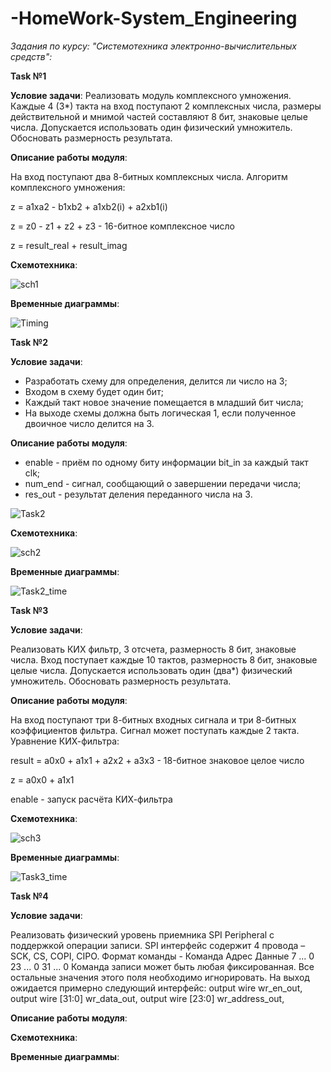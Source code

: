 # -HomeWork-System_Engineering
*Задания по курсу: "Системотехника электронно-вычислительных средств":*

**Task №1**

**Условие задачи**: Реализовать модуль комплексного умножения. Каждые 4 (3*) такта на вход поступают 2 комплексных числа, размеры действительной и 
мнимой частей составляют 8 бит, знаковые целые числа. Допускается использовать один физический умножитель. Обосновать размерность результата. 

**Описание работы модуля**:

На вход поступают два 8-битных комплексных числа. Алгоритм комплексного умножения:

z = a1xa2 - b1xb2 + a1xb2(i) + a2xb1(i)

z = z0 - z1 + z2 + z3 - 16-битное комплексное число

z = result_real + result_imag

**Схемотехника**:

![sch1](https://user-images.githubusercontent.com/91137374/164090398-25e3ce51-7259-4fa2-b7d3-644db6fb409e.png)

**Временные диаграммы**:

![Timing](https://user-images.githubusercontent.com/91137374/164089380-aa78ff3c-53bb-4b08-8216-cf0acb966009.png)

**Task №2**

**Условие задачи**: 

- Разработать схему для определения, делится ли число на 3;
- Входом в схему будет один бит;
- Каждый такт новое значение помещается в младший бит числа;
- На выходе схемы должна быть логическая 1, если полученное двоичное число делится на 3.

**Описание работы модуля**:

- enable - приём по одному биту информации bit_in за каждый такт clk;
- num_end - сигнал, сообщающий о завершении передачи числа;
- res_out - результат деления переданного числа на 3.

![Task2](https://user-images.githubusercontent.com/91137374/165484690-c6251de3-76de-4db3-8233-10c35ea52a55.png)

**Схемотехника**:

![sch2](https://user-images.githubusercontent.com/91137374/165488605-a149484a-9dc3-4a17-8230-fbda101bdfdf.png)

**Временные диаграммы**:

![Task2_time](https://user-images.githubusercontent.com/91137374/165488920-1103d188-afa2-43ce-b8fe-0e20926e91a7.png)

**Task №3**

**Условие задачи**: 

Реализовать КИХ фильтр, 3 отсчета, размерность 8 бит, знаковые числа. Вход поступает каждые 10 тактов, размерность 8 бит, знаковые целые числа.
Допускается использовать один (два*) физический умножитель. Обосновать размерность результата.

**Описание работы модуля**:

На вход поступают три 8-битных входных сигнала и три 8-битных коэффициентов фильтра. Сигнал может поступать каждые 2 такта. Уравнение КИХ-фильтра:

result = a0x0 + a1x1 + a2x2 + a3x3 - 18-битное знаковое целое число

z = a0x0 + a1x1

enable - запуск расчёта КИХ-фильтра

**Схемотехника**:

![sch3](https://user-images.githubusercontent.com/91137374/167150285-a10b26c7-2fbc-4613-98ca-1f2b85f6b8fd.png)

**Временные диаграммы**:

![Task3_time](https://user-images.githubusercontent.com/91137374/167149173-58dfa6c3-0b6a-4117-acef-dcb68065cc5c.png)

**Task №4**

**Условие задачи**: 

Реализовать физический уровень приемника SPI Peripheral с поддержкой операции записи. SPI интерфейс содержит 4 провода – SCK, CS, COPI, CIPO.
Формат команды - Команда   Адрес     Данные
                 7 ... 0   23 ... 0  31 ... 0
Команда записи может быть любая фиксированная. Все остальные значения этого поля необходимо игнорировать.
На выход ожидается примерно следующий интерфейс:
output wire wr_en_out,
output wire [31:0] wr_data_out,
output wire [23:0] wr_address_out,

**Описание работы модуля**:


**Схемотехника**:


**Временные диаграммы**:



